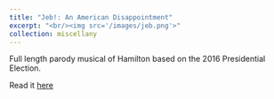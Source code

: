 ```yaml
---
title: "Jeb!: An American Disappointment"
excerpt: "<br/><img src='/images/jeb.png'>"
collection: miscellany
---
```


Full length parody musical of Hamilton based on the 2016 Presidential Election.

Read it [here](https://jebmusical.weebly.com/)
